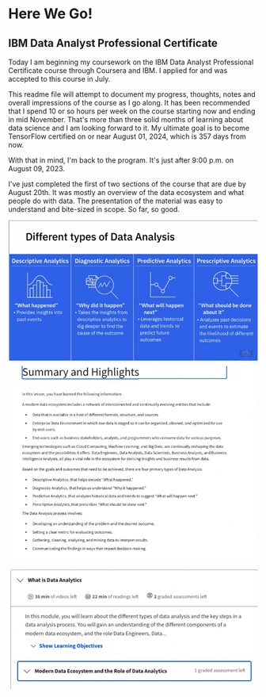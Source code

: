 # Here We Go!

## IBM Data Analyst Professional Certificate

Today I am beginning my coursework on the IBM Data Analyst Professional Certificate course through Coursera and IBM. I applied for and was accepted to this course in July. <br>

This readme file will attempt to document my progress, thoughts, notes and overall impressions of the course as I go along. It has been recommended that I spend 10 or so hours per week on the course starting now and ending in mid November. That's more than three solid months of learning about data science and I am looking forward to it. My ultimate goal is to become TensorFlow certified on or near August 01, 2024, which is 357 days from now. <br>

With that in mind, I'm back to the program. It's just after 9:00 p.m. on August 09, 2023. <br>

I've just completed the first of two sections of the course that are due by August 20th. It was mostly an overview of the data ecosystem and what people do with data. The presentation of the material was easy to understand and bite-sized in scope. So far, so good. <br>

![Alt text][def2] <br>
![Alt text](<Screen Shot 2023-08-09 at 10.09.48 PM.png>) <br>

![Alt text][def]

[def]: <Screen Shot 2023-08-09 at 9.03.02 PM.png>
[def2]: <Screen Shot 2023-08-09 at 10.01.33 PM.png>
